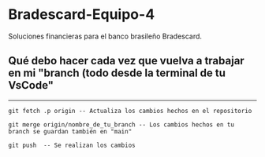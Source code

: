 # Bradescard-Equipo-4
Soluciones financieras para el banco brasileño Bradescard.

## Qué debo hacer cada vez que vuelva a trabajar en mi "branch (todo desde la terminal de tu VsCode"
----------------------
```git
git fetch .p origin -- Actualiza los cambios hechos en el repositorio

git merge origin/nombre_de_tu_branch -- Los cambios hechos en tu branch se guardan también en "main"

git push  -- Se realizan los cambios

```
